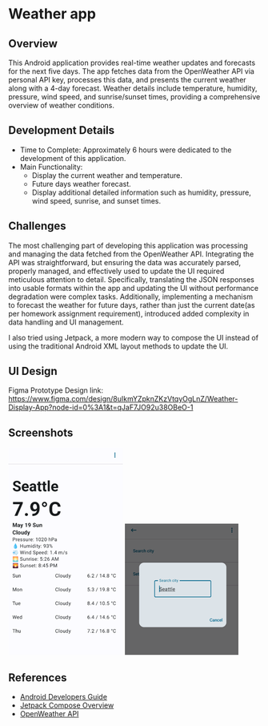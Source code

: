 # Weather app

## Overview
This Android application provides real-time weather updates and forecasts for the next five days. The app fetches data from the OpenWeather API via personal API key, processes this data, and presents the current weather along with a 4-day forecast. Weather details include temperature, humidity, pressure, wind speed, and sunrise/sunset times, providing a comprehensive overview of weather conditions.

## Development Details
- Time to Complete: Approximately 6 hours were dedicated to the development of this application.
- Main Functionality:
  - Display the current weather and temperature.
  -	Future days weather forecast.
  -	Display additional detailed information such as humidity, pressure, wind speed, sunrise, and sunset times.

## Challenges
The most challenging part of developing this application was processing and managing the data fetched from the OpenWeather API. Integrating the API was straightforward, but ensuring the data was accurately parsed, properly managed, and effectively used to update the UI required meticulous attention to detail. Specifically, translating the JSON responses into usable formats within the app and updating the UI without performance degradation were complex tasks. Additionally, implementing a mechanism to forecast the weather for future days, rather than just the current date(as per homework assignment requirement), introduced added complexity in data handling and UI management. 

I also tried using Jetpack, a more modern way to compose the UI instead of using the traditional Android XML layout methods to update the UI.

## UI Design
Figma Prototype Design link: https://www.figma.com/design/8uIkmYZpknZKzVtqyOgLnZ/Weather-Display-App?node-id=0%3A1&t=qJaF7JO92u38OBeO-1

## Screenshots
![img.png](screenshots/img1.png)
![img.png](screenshots/img.png)

## References
- [Android Developers Guide](https://developer.android.com/guide)
- [Jetpack Compose Overview](https://developer.android.com/jetpack/compose)
- [OpenWeather API](https://openweathermap.org/api)